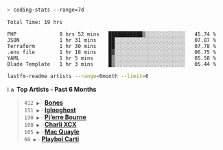 ```zsh
> coding-stats --range=7d
```

<!--START_SECTION:waka-->

```text
Total Time: 19 hrs

PHP              8 hrs 52 mins   ███████████▒░░░░░░░░░░░░░   45.74 %
JSON             1 hr 31 mins    ██░░░░░░░░░░░░░░░░░░░░░░░   07.87 %
Terraform        1 hr 30 mins    ██░░░░░░░░░░░░░░░░░░░░░░░   07.78 %
.env file        1 hr 18 mins    █▓░░░░░░░░░░░░░░░░░░░░░░░   06.75 %
YAML             1 hr 5 mins     █▒░░░░░░░░░░░░░░░░░░░░░░░   05.58 %
Blade Template   1 hr 3 mins     █▒░░░░░░░░░░░░░░░░░░░░░░░   05.44 %
```

<!--END_SECTION:waka-->

```zsh
lastfm-readme artists --range=6month --limit=6
```

<!--START_LASTFM_ARTISTS:{"period": "6month", "rows": 6}-->
<a href="https://last.fm" target="_blank"><img src="https://user-images.githubusercontent.com/17434202/215290617-e793598d-d7c9-428f-9975-156db1ba89cc.svg" alt="Last.fm Logo" width="18" height="13"/></a> **Top Artists - Past 6 Months**

> `412 ▶️` ∙ **[Bones](https://www.last.fm/music/Bones)**<br/>
> `151 ▶️` ∙ **[Iglooghost](https://www.last.fm/music/Iglooghost)**<br/>
> `130 ▶️` ∙ **[Pi’erre Bourne](https://www.last.fm/music/Pi%E2%80%99erre+Bourne)**<br/>
> `108 ▶️` ∙ **[Charli XCX](https://www.last.fm/music/Charli+XCX)**<br/>
> `105 ▶️` ∙ **[Mac Quayle](https://www.last.fm/music/Mac+Quayle)**<br/>
> `60 ▶️` ∙ **[Playboi Carti](https://www.last.fm/music/Playboi+Carti)**<br/>
<!--END_LASTFM_ARTISTS-->
